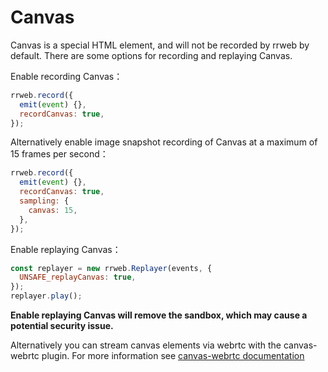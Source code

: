 # Canvas

Canvas is a special HTML element, and will not be recorded by rrweb by default.
There are some options for recording and replaying Canvas.

Enable recording Canvas：

```js
rrweb.record({
  emit(event) {},
  recordCanvas: true,
});
```

Alternatively enable image snapshot recording of Canvas at a maximum of 15 frames per second：

```js
rrweb.record({
  emit(event) {},
  recordCanvas: true,
  sampling: {
    canvas: 15,
  },
});
```

Enable replaying Canvas：

```js
const replayer = new rrweb.Replayer(events, {
  UNSAFE_replayCanvas: true,
});
replayer.play();
```

**Enable replaying Canvas will remove the sandbox, which may cause a potential security issue.**

Alternatively you can stream canvas elements via webrtc with the canvas-webrtc plugin.
For more information see [canvas-webrtc documentation](../../packages/rrweb/src/plugins/canvas-webrtc/Readme.md)
